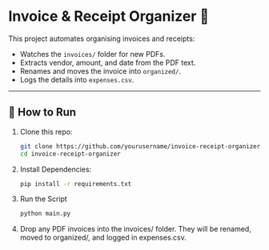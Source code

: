 # Invoice & Receipt Organizer 🧾

This project automates organising invoices and receipts:
- Watches the `invoices/` folder for new PDFs.
- Extracts vendor, amount, and date from the PDF text.
- Renames and moves the invoice into `organized/`.
- Logs the details into `expenses.csv`.

---

## 🚀 How to Run
1. Clone this repo:
   ```bash
   git clone https://github.com/yourusername/invoice-receipt-organizer.git
   cd invoice-receipt-organizer
   
2. Install Dependencies:
   ```bash
   pip install -r requirements.txt
   
3. Run the Script
   ```bash
   python main.py
   
4. Drop any PDF invoices into the invoices/ folder.
They will be renamed, moved to organized/, and logged in expenses.csv.

